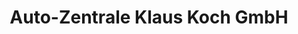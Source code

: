 ---
title: "Auto-Zentrale Klaus Koch GmbH"
url: /schenefeld/auto-zentrale-klaus-koch-gmbh/
shop: Autohaus
---